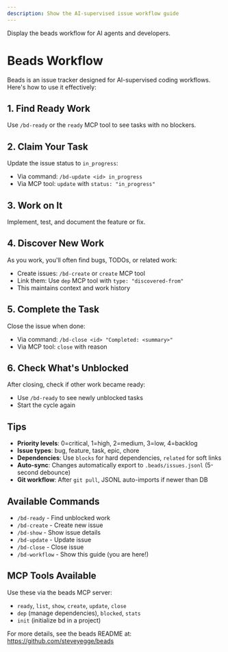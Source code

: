 ```yaml
---
description: Show the AI-supervised issue workflow guide
---
```


Display the beads workflow for AI agents and developers.

# Beads Workflow

Beads is an issue tracker designed for AI-supervised coding workflows. Here's how to use it effectively:

## 1. Find Ready Work
Use `/bd-ready` or the `ready` MCP tool to see tasks with no blockers.

## 2. Claim Your Task
Update the issue status to `in_progress`:
- Via command: `/bd-update <id> in_progress`
- Via MCP tool: `update` with `status: "in_progress"`

## 3. Work on It
Implement, test, and document the feature or fix.

## 4. Discover New Work
As you work, you'll often find bugs, TODOs, or related work:
- Create issues: `/bd-create` or `create` MCP tool
- Link them: Use `dep` MCP tool with `type: "discovered-from"`
- This maintains context and work history

## 5. Complete the Task
Close the issue when done:
- Via command: `/bd-close <id> "Completed: <summary>"`
- Via MCP tool: `close` with reason

## 6. Check What's Unblocked
After closing, check if other work became ready:
- Use `/bd-ready` to see newly unblocked tasks
- Start the cycle again

## Tips
- **Priority levels**: 0=critical, 1=high, 2=medium, 3=low, 4=backlog
- **Issue types**: bug, feature, task, epic, chore
- **Dependencies**: Use `blocks` for hard dependencies, `related` for soft links
- **Auto-sync**: Changes automatically export to `.beads/issues.jsonl` (5-second debounce)
- **Git workflow**: After `git pull`, JSONL auto-imports if newer than DB

## Available Commands
- `/bd-ready` - Find unblocked work
- `/bd-create` - Create new issue
- `/bd-show` - Show issue details
- `/bd-update` - Update issue
- `/bd-close` - Close issue
- `/bd-workflow` - Show this guide (you are here!)

## MCP Tools Available
Use these via the beads MCP server:
- `ready`, `list`, `show`, `create`, `update`, `close`
- `dep` (manage dependencies), `blocked`, `stats`
- `init` (initialize bd in a project)

For more details, see the beads README at: https://github.com/steveyegge/beads
